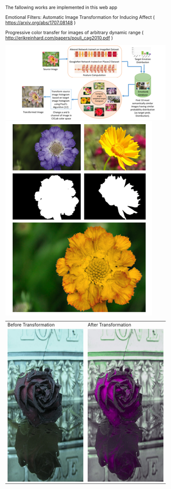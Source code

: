The fallowing works are implemented in this web app

Emotional Filters: Automatic Image Transformation for Inducing Affect ( https://arxiv.org/abs/1707.08148 )

Progressive color transfer for images of arbitrary dynamic range ( http://erikreinhard.com/papers/pouli_cag2010.pdf )



<img src="https://github.com/safithetechi/Emo_Filters/blob/master/ImagesForReadMe/Screenshot%20from%202020-03-09%2013-46-03.png?raw=true">



<img src="https://github.com/safithetechi/Emo_Filters/blob/master/ImagesForReadMe/Screenshot%20from%202020-03-09%2013-47-26.png?raw=true">


<table>
  <tr>
    <td>Before Transformation</td>
     <td>After Transformation</td>
  </tr>
  <tr>
    <td><img src="https://raw.githubusercontent.com/safithetechi/Emo_Filters/master/ImagesForReadMe/232.jpg" width=270 height=480/></td>
    <td><img src="https://github.com/safithetechi/Emo_Filters/blob/master/ImagesForReadMe/G9A8CV.jpg?raw=true" width=270 height=480/>
</td>
  </tr>
 </table>







